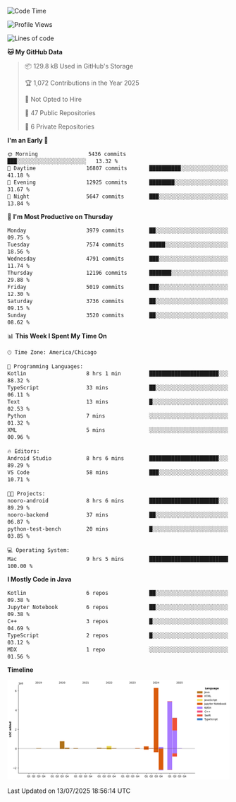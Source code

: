 <!--START_SECTION:waka-->
![Code Time](http://img.shields.io/badge/Code%20Time-1%2C357%20hrs%2032%20mins-blue)

![Profile Views](http://img.shields.io/badge/Profile%20Views-0-blue)

![Lines of code](https://img.shields.io/badge/From%20Hello%20World%20I%27ve%20Written-16.2%20million%20lines%20of%20code-blue)

**🐱 My GitHub Data** 

> 📦 129.8 kB Used in GitHub's Storage 
 > 
> 🏆 1,072 Contributions in the Year 2025
 > 
> 🚫 Not Opted to Hire
 > 
> 📜 47 Public Repositories 
 > 
> 🔑 6 Private Repositories 
 > 
**I'm an Early 🐤** 

```text
🌞 Morning                5436 commits        ███░░░░░░░░░░░░░░░░░░░░░░   13.32 % 
🌆 Daytime                16807 commits       ██████████░░░░░░░░░░░░░░░   41.18 % 
🌃 Evening                12925 commits       ████████░░░░░░░░░░░░░░░░░   31.67 % 
🌙 Night                  5647 commits        ███░░░░░░░░░░░░░░░░░░░░░░   13.84 % 
```
📅 **I'm Most Productive on Thursday** 

```text
Monday                   3979 commits        ██░░░░░░░░░░░░░░░░░░░░░░░   09.75 % 
Tuesday                  7574 commits        █████░░░░░░░░░░░░░░░░░░░░   18.56 % 
Wednesday                4791 commits        ███░░░░░░░░░░░░░░░░░░░░░░   11.74 % 
Thursday                 12196 commits       ███████░░░░░░░░░░░░░░░░░░   29.88 % 
Friday                   5019 commits        ███░░░░░░░░░░░░░░░░░░░░░░   12.30 % 
Saturday                 3736 commits        ██░░░░░░░░░░░░░░░░░░░░░░░   09.15 % 
Sunday                   3520 commits        ██░░░░░░░░░░░░░░░░░░░░░░░   08.62 % 
```


📊 **This Week I Spent My Time On** 

```text
🕑︎ Time Zone: America/Chicago

💬 Programming Languages: 
Kotlin                   8 hrs 1 min         ██████████████████████░░░   88.32 % 
TypeScript               33 mins             ██░░░░░░░░░░░░░░░░░░░░░░░   06.11 % 
Text                     13 mins             █░░░░░░░░░░░░░░░░░░░░░░░░   02.53 % 
Python                   7 mins              ░░░░░░░░░░░░░░░░░░░░░░░░░   01.32 % 
XML                      5 mins              ░░░░░░░░░░░░░░░░░░░░░░░░░   00.96 % 

🔥 Editors: 
Android Studio           8 hrs 6 mins        ██████████████████████░░░   89.29 % 
VS Code                  58 mins             ███░░░░░░░░░░░░░░░░░░░░░░   10.71 % 

🐱‍💻 Projects: 
nooro-android            8 hrs 6 mins        ██████████████████████░░░   89.29 % 
nooro-backend            37 mins             ██░░░░░░░░░░░░░░░░░░░░░░░   06.87 % 
python-test-bench        20 mins             █░░░░░░░░░░░░░░░░░░░░░░░░   03.85 % 

💻 Operating System: 
Mac                      9 hrs 5 mins        █████████████████████████   100.00 % 
```

**I Mostly Code in Java** 

```text
Kotlin                   6 repos             ██░░░░░░░░░░░░░░░░░░░░░░░   09.38 % 
Jupyter Notebook         6 repos             ██░░░░░░░░░░░░░░░░░░░░░░░   09.38 % 
C++                      3 repos             █░░░░░░░░░░░░░░░░░░░░░░░░   04.69 % 
TypeScript               2 repos             █░░░░░░░░░░░░░░░░░░░░░░░░   03.12 % 
MDX                      1 repo              ░░░░░░░░░░░░░░░░░░░░░░░░░   01.56 % 
```



**Timeline**

![Lines of Code chart](https://raw.githubusercontent.com/phanijsp/phanijsp/main/assets/bar_graph.png)


 Last Updated on 13/07/2025 18:56:14 UTC
<!--END_SECTION:waka-->

